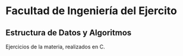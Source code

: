 # Facultad de Ingeniería del Ejercito
## Estructura de Datos y Algoritmos
Ejercicios de la materia, realizados en C.
